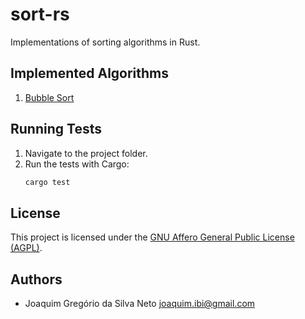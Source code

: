 # sort-rs

Implementations of sorting algorithms in Rust.

## Implemented Algorithms

1. [Bubble Sort](./bubble-sort)

## Running Tests
1. Navigate to the project folder.
2. Run the tests with Cargo:
   ```bash
   cargo test
   ```

## License

This project is licensed under the [GNU Affero General Public License (AGPL)](./LICENSE).

## Authors

- Joaquim Gregório da Silva Neto <joaquim.ibi@gmail.com>
